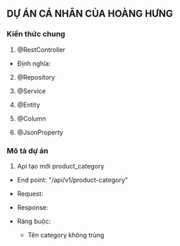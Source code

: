 ## DỰ ÁN CÁ NHÂN CỦA HOÀNG HƯNG

### Kiến thức chung

1. @RestController
- Định nghĩa:

2. @Repository

3. @Service

4. @Entity

5. @Column

6. @JsonProperty


### Mô tả dự án

1. Api tạo mới product_category
- End point: "/api/v1/product-category"

- Request:


- Response:

- Ràng buộc:
	+ Tên category không trùng


